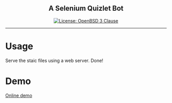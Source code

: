 <h2 align="center">A Selenium Quizlet Bot</h2>

<p align="center">
<a href="https://github.com/arozx/quizlet_bot/blob/main/LICENSE"><img alt="License: OpenBSD 3 Clause" src="https://img.shields.io/badge/licence-BSD%203--Clause-blueviolet"></a>
</p>

---

# Usage

Serve the staic files using a web server. Done!

# Demo

[Online demo](https://arozx.tech/demo/js_game)